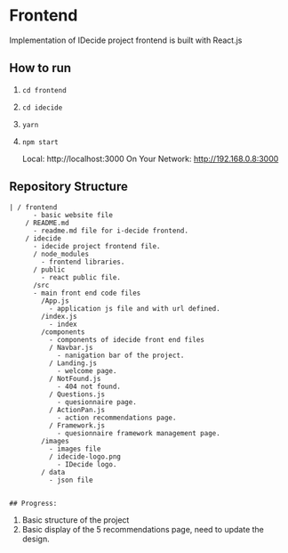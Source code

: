 # Frontend

Implementation of IDecide project frontend is built with React.js

## How to run
1. ```cd frontend```
2. ```cd idecide```
3. ```yarn```
4. ```npm start```

    Local:            http://localhost:3000
  On Your Network:  http://192.168.0.8:3000

## Repository Structure
```
| / frontend
      - basic website file
    / README.md
      - readme.md file for i-decide frontend.
    / idecide
      - idecide project frontend file.
      / node_modules
        - frontend libraries.
      / public
        - react public file.
      /src 
      - main front end code files
        /App.js
          - application js file and with url defined.
        /index.js
          - index
        /components
          - components of idecide front end files
          / Navbar.js
            - nanigation bar of the project.
          / Landing.js
            - welcome page.
          / NotFound.js
            - 404 not found.
          / Questions.js
            - quesionnaire page.
          / ActionPan.js
            - action recommendations page.
          / Framework.js
            - quesionnaire framework management page.
        /images
          - images file
          / idecide-logo.png
            - IDecide logo.
        / data
          - json file


## Progress:
```
1. Basic structure of the project
2. Basic display of the 5 recommendations page, need to update the design.
```